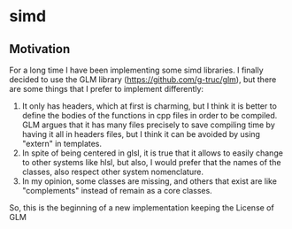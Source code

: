# simd

## Motivation
For a long time I have been implementing some simd libraries.
I finally decided to use the GLM library (https://github.com/g-truc/glm), but there are some things that I prefer to implement  differently:
1) It only has headers, which at first is charming, but I think it is better to define the bodies of the functions in cpp files in order to be compiled. GLM argues that it has many files precisely to save compiling time by having it all in headers files, but I think it can be avoided by using "extern" in templates.
2) In spite of being centered in glsl, it is true that it allows to easily change to other systems like hlsl, but also, I would prefer that the names of the classes, also respect other system nomenclature.
3) In my opinion, some classes are missing, and others that exist are like "complements" instead of remain as a core classes.

So, this is the beginning of a new implementation keeping the License of GLM
